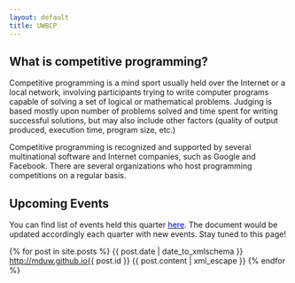 ```yaml
---
layout: default
title: UWBCP
---
```


## What is competitive programming?

Competitive programming is a mind sport usually held over the Internet or a local network, involving participants trying to write computer programs capable of solving a set of logical or mathematical problems. Judging is based mostly upon number of problems solved and time spent for writing successful solutions, but may also include other factors (quality of output produced, execution time, program size, etc.)

Competitive programming is recognized and supported by several multinational software and Internet companies, such as Google and Facebook. There are several organizations who host programming competitions on a regular basis.

## Upcoming Events

You can find list of events held this quarter [<span style = "color:blue">here</span>](/events.md). The document would be updated accordingly each quarter with new events. Stay tuned to this page!

{% for post in site.posts %}
  <entry>
    <title>{{ post.title }}</title>
    <link href="http://mduw.github.io{{ post.url }}"/>
    <updated>{{ post.date | date_to_xmlschema }}</updated>
    <id>http://mduw.github.io{{ post.id }}</id>
    <content type="html">{{ post.content | xml_escape }}</content>
  </entry>
{% endfor %}
